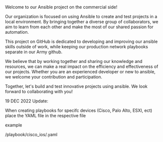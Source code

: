 Welcome to our Ansible project on the commercial side!

Our organization is focused on using Ansible to create and test projects in a local environment. By bringing together a diverse group of collaborators, we aim to learn from each other and make the most of our shared passion for automation.

This project on GitHub is dedicated to developing and improving our ansible skills outside of work, while keeping our production network playbooks separate in our Army github.

We believe that by working together and sharing our knowledge and resources, we can make a real impact on the efficiency and effectiveness of our projects. Whether you are an experienced developer or new to ansible, we welcome your contribution and participation.

Together, let's build and test innovative projects using ansible. We look forward to collaborating with you!



19 DEC 2022 Update: 

When creating playbooks for specifc devices (Cisco, Palo Alto, ESXI, ect) place the YAML file in the respective file 

example

/playbook/cisco_ios/<name>.yaml


